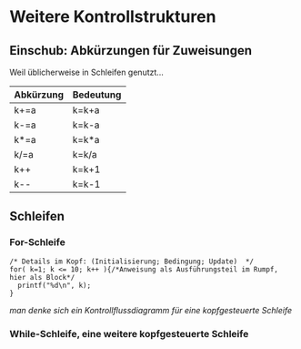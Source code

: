 # Weitere Kontrollstrukturen

    
## Einschub: Abkürzungen für Zuweisungen

Weil üblicherweise in Schleifen genutzt...

 Abkürzung | Bedeutung
---------- | -----
 k+=a      | k=k+a
 k-=a      | k=k-a
 k*=a      | k=k*a
 k/=a      | k=k/a
 k++       | k=k+1
 k--       | k=k-1

## Schleifen

### For-Schleife

    /* Details im Kopf: (Initialisierung; Bedingung; Update)  */
    for( k=1; k <= 10; k++ ){/*Anweisung als Ausführungsteil im Rumpf, hier als Block*/
      printf("%d\n", k);
    }
    
*man denke sich ein Kontrollflussdiagramm für eine kopfgesteuerte Schleife*

### While-Schleife, eine weitere kopfgesteuerte Schleife

 
